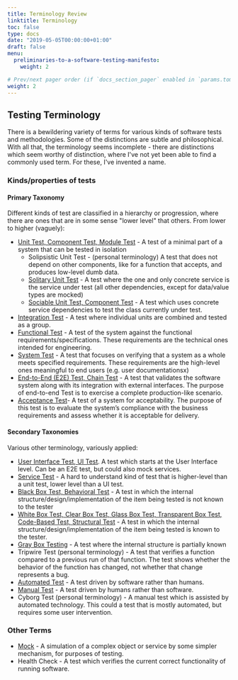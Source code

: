 ```yaml
---
title: Terminology Review
linktitle: Terminology
toc: false
type: docs
date: "2019-05-05T00:00:00+01:00"
draft: false
menu:
  preliminaries-to-a-software-testing-manifesto:
    weight: 2

# Prev/next pager order (if `docs_section_pager` enabled in `params.toml`)
weight: 2
---
```


## Testing Terminology

There is a bewildering variety of terms for various kinds of software tests and methodologies. Some of the distinctions are subtle and philosophical. With all that, the terminology seems incomplete - there are distinctions which seem worthy of distinction, where I've not yet been able to find a commonly used term. For these, I've invented a name.

### Kinds/properties of tests

#### Primary Taxonomy

Different kinds of test are classified in a hierarchy or progression, where there are ones that are in some sense "lower level" that others. From lower to higher (vaguely):

* [Unit Test, Component Test, Module Test](http://softwaretestingfundamentals.com/unit-testing/) - A test of a minimal part of a system that can be tested in isolation
  * Solipsistic Unit Test - (personal terminology) A test that does not depend on other components, like for a function that accepts, and produces low-level dumb data.
  * [Solitary Unit Test](https://medium.com/@jkone27_3876/arguments-around-solitary-versus-sociable-unit-testing-3b2211b15103) - A test where the one and only concrete service is the service under test (all other dependencies, except for data/value types are mocked)
  * [Sociable Unit Test, Component Test](https://medium.com/@jkone27_3876/arguments-around-solitary-versus-sociable-unit-testing-3b2211b15103) - A test which uses concrete service dependencies to test the class currently under test.
* [Integration Test](http://softwaretestingfundamentals.com/integration-testing/) - A test where individual units are combined and tested as a group.
* [Functional Test](http://softwaretestingfundamentals.com/functional-testing/) - A test of the system against the functional requirements/specifications. These requirements are the technical ones intended for engineering.
* [System Test](http://softwaretestingfundamentals.com/system-testing/) -  A test that focuses on verifying that a system as a whole meets specified requirements. These requirements are the high-level ones meaningful to end users (e.g. user documentationsx)
* [End-to-End (E2E) Test, Chain Test](https://www.guru99.com/end-to-end-testing.html) - A test that validates the software system along with its integration with external interfaces. The purpose of end-to-end Test is to exercise a complete production-like scenario.
* [Acceptance Test](http://softwaretestingfundamentals.com/acceptance-testing/ )-  A test of a system for acceptability. The purpose of this test is to evaluate the system’s compliance with the business requirements and assess whether it is acceptable for delivery.

#### Secondary Taxonomies

Various other terminology, variously applied:

* [User Interface Test, UI Test](https://martinfowler.com/articles/practical-test-pyramid.html). A test which starts at the User Interface level. Can be an E2E test, but could also mock services.
* [Service Test](https://www.mountaingoatsoftware.com/blog/the-forgotten-layer-of-the-test-automation-pyramid) - A hard to understand kind of test that is higher-level than a unit test, lower level than a UI test.
* [Black Box Test, Behavioral Test](http://softwaretestingfundamentals.com/black-box-testing/) - A test in which the internal structure/design/implementation of the item being tested is not known to the tester
* [White Box Test, Clear Box Test,  Glass Box Test, Transparent Box Test,  Code-Based Test,  Structural Test](http://softwaretestingfundamentals.com/white-box-testing/) - A test in which the internal structure/design/implementation of the item being tested is known to the tester.
* [Gray Box Testing](http://softwaretestingfundamentals.com/gray-box-testing/) - A test where the internal structure is partially known
* Tripwire Test (personal terminology) - A test that verifies a function compared to a previous run of that function. The test shows whether the behavior of the function has changed, not whether that change represents a bug.
* [Automated Test](https://smartbear.com/learn/automated-testing/what-is-automated-testing/) - A test driven by software rather than humans.
* [Manual Test](https://smartbear.com/learn/automated-testing/what-is-automated-testing/) - A test driven by humans rather than software.
* Cyborg Test (personal terminology) - A manual test which is assisted by automated technology. This could a test that is mostly automated, but requires some user intervention.

### Other Terms

* [Mock](https://en.wikipedia.org/wiki/Mock_object) - A simulation of a complex object or service by some simpler mechanism, for purposes of testing.
* Health Check - A test which verifies the current correct functionality of running software.
